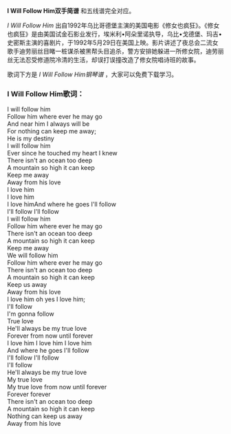 

**I Will Follow Him双手简谱** 和五线谱完全对应。

_I Will Follow Him_
出自1992年乌比哥德堡主演的美国电影《修女也疯狂》。《修女也疯狂》是由美国试金石影业发行，埃米利•阿朵里诺执导，乌比•戈德堡、玛吉•史密斯主演的喜剧片，于1992年5月29日在美国上映。影片讲述了夜总会二流女歌手迪劳丽丝目睹一桩谋杀被黑帮头目追杀，警方安排她躲进一所修女院，迪劳丽丝无法忍受修道院冷清的生活，却误打误撞改造了修女院唱诗班的故事。

歌词下方是 _I Will Follow Him钢琴谱_ ，大家可以免费下载学习。

### I Will Follow Him歌词：

I will follow him  
Follow him where ever he may go  
And near him I always will be  
For nothing can keep me away;  
He is my destiny  
I will follow him  
Ever since he touched my heart I knew  
There isn't an ocean too deep  
A mountain so high it can keep  
Keep me away  
Away from his love  
I love him  
I love him  
I love himAnd where he goes I'll follow  
I'll follow I'll follow  
I will follow him  
Follow him where ever he may go  
There isn't an ocean too deep  
A mountain so high it can keep  
Keep me away  
We will follow him  
Follow him where ever he may go  
There isn't an ocean too deep  
A mountain so high it can keep  
Keep us away  
Away from his love  
I love him oh yes I love him;  
I'll follow  
I'm gonna follow  
True love  
He'll always be my true love  
Forever from now until forever  
I love him I love him I love him  
And where he goes I'll follow  
I'll follow I'll follow  
I'll follow  
He'll always be my true love  
My true love  
My true love from now until forever  
Forever forever  
There isn't an ocean too deep  
A mountain so high it can keep  
Nothing can keep us away  
Away from his love

